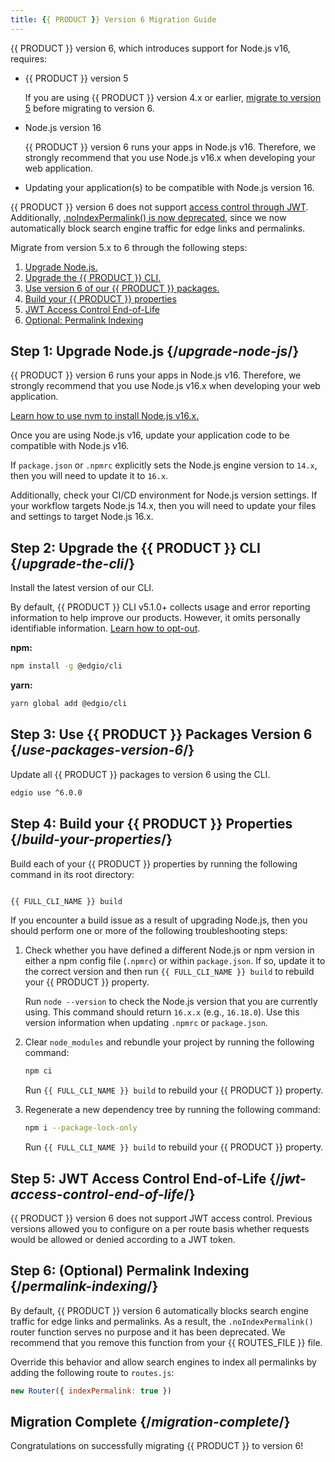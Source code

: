 ```yaml
---
title: {{ PRODUCT }} Version 6 Migration Guide
---
```


{{ PRODUCT }} version 6, which introduces support for Node.js v16, requires:

*   {{ PRODUCT }} version 5

    <Callout type="info">

      If you are using {{ PRODUCT }} version 4.x or earlier, [migrate to version 5](/applications/upgrading/v5_migration) before migrating to version 6.

    </Callout>

*   Node.js version 16

    <Callout type="important">

      {{ PRODUCT }} version 6 runs your apps in Node.js v16. Therefore, we strongly recommend that you use Node.js v16.x when developing your web application.

    </Callout>

*   Updating your application(s) to be compatible with Node.js version 16. 

<Callout type="info">

  {{ PRODUCT }} version 6 does not support [access control through JWT](#jwt-access-control-end-of-life). Additionally, [.noIndexPermalink() is now deprecated](#permalink-indexing), since we now automatically block search engine traffic for edge links and permalinks. 

</Callout>

Migrate from version 5.x to 6 through the following steps:

1.  [Upgrade Node.js.](#upgrade-node-js)
2.  [Upgrade the {{ PRODUCT }} CLI.](#upgrade-the-cli)
3.  [Use version 6 of our {{ PRODUCT }} packages.](#use-packages-version-6)
4.  [Build your {{ PRODUCT }} properties](#build-your-properties)
5.  [JWT Access Control End-of-Life](#jwt-access-control-end-of-life)
6.  [Optional: Permalink Indexing](#permalink-indexing)
 
## Step 1: Upgrade Node.js {/*upgrade-node-js*/}

{{ PRODUCT }} version 6 runs your apps in Node.js v16. Therefore, we strongly recommend that you use Node.js v16.x when developing your web application. 

[Learn how to use nvm to install Node.js v16.x.](/applications/install_nodejs)

Once you are using Node.js v16, update your application code to be compatible with Node.js v16.

<Callout type="important">

  If `package.json` or `.npmrc` explicitly sets the Node.js engine version to `14.x`, then you will need to update it to `16.x`.

  Additionally, check your CI/CD environment for Node.js version settings. If your workflow targets Node.js 14.x, then you will need to update your files and settings to target Node.js 16.x.

</Callout>

## Step 2: Upgrade the {{ PRODUCT }} CLI {/*upgrade-the-cli*/}

Install the latest version of our CLI.

<Callout type="info">

  By default, {{ PRODUCT }} CLI v5.1.0+ collects usage and error reporting information to help improve our products. However, it omits personally identifiable information. [Learn how to opt-out](/applications/develop/cli#disable-analytics).

</Callout>

**npm:**

```bash
npm install -g @edgio/cli
```

**yarn:**

```bash
yarn global add @edgio/cli
```

## Step 3: Use {{ PRODUCT }} Packages Version 6 {/*use-packages-version-6*/}

Update all {{ PRODUCT }} packages to version 6 using the CLI.

```bash
edgio use ^6.0.0 
```

## Step 4: Build your {{ PRODUCT }} Properties {/*build-your-properties*/}

Build each of your {{ PRODUCT }} properties by running the following command in its root directory:

```bash

{{ FULL_CLI_NAME }} build

```

If you encounter a build issue as a result of upgrading Node.js, then you should perform one or more of the following troubleshooting steps:

1.  Check whether you have defined a different Node.js or npm version in either a npm config file (`.npmrc`) or within `package.json`. If so, update it to the correct version and then run `{{ FULL_CLI_NAME }} build` to rebuild your {{ PRODUCT }} property. 

    <Callout type="tip">

      Run `node --version` to check the Node.js version that you are currently using. This command should return `16.x.x` (e.g., `16.18.0`). Use this version information when updating `.npmrc` or `package.json`. 

    </Callout>

2.  Clear `node_modules` and rebundle your project by running the following command:

    ```bash
    npm ci
    ```

    Run `{{ FULL_CLI_NAME }} build` to rebuild your {{ PRODUCT }} property.

3.  Regenerate a new dependency tree by running the following command:

    ```bash
    npm i --package-lock-only
    ```

    Run `{{ FULL_CLI_NAME }} build` to rebuild your {{ PRODUCT }} property.

## Step 5: JWT Access Control End-of-Life {/*jwt-access-control-end-of-life*/}

{{ PRODUCT }} version 6 does not support JWT access control. Previous versions allowed you to     configure on a per route basis whether requests would be allowed or denied according to a JWT token.

## Step 6: (Optional) Permalink Indexing {/*permalink-indexing*/}

By default, {{ PRODUCT }} version 6 automatically blocks search engine traffic for edge links and permalinks. As a result, the `.noIndexPermalink()` router function serves no purpose and it has been deprecated. We recommend that you remove this function from your {{ ROUTES_FILE }} file. 

Override this behavior and allow search engines to index all permalinks by adding the following route to `routes.js`:

```js
new Router({ indexPermalink: true })
```

## Migration Complete {/*migration-complete*/}

Congratulations on successfully migrating {{ PRODUCT }} to version 6!
